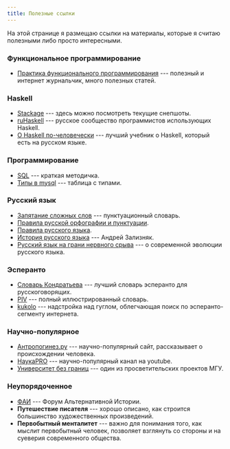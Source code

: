 ```yaml
---
title: Полезные ссылки
---
```

На этой странице я размещаю ссылки на материалы, которые я считаю полезными либо просто интересными.

### Функциональное программирование

 - <a href="http://fprog.ru/" target="_blank">Практика функционального программирования</a> --- полезный и интернет журнальчик, много полезных статей.

### Haskell

 - <a href="https://www.stackage.org/" target="_blank">Stackage</a> --- здесь можно посмотреть текущие снепшоты.
 - <a href="https://ruhaskell.org" target="_blank">ruHaskell</a> --- русское сообщество программистов использующих Haskell.
 - <a href="https://www.ohaskell.guide/" target="_blank">О Haskell по-человечески</a> --- лучший учебник о Haskell, который есть на русском языке.

### Программирование

 - <a href="http://sd-company.su/article/basic_programming/sql-query" target="_blank">SQL</a> --- краткая методичка.
 - <a href="http://artemfedorov.ru/etc/mysql/field-types/">Типы в mysql</a> --- таблица с типами.

### Русский язык

 - <a href="http://konorama.ru/igry/zapatan/" target="_blank">Запятание сложных слов</a> --- пунктуационный словарь.
 - <a href="http://orthographia.ru/" target="_blank">Правила русской орфографии и пунктуации</a>.
 - <a href="http://therules.ru/" target="_blank">Правила русского языка</a>.
 - <a href="https://www.youtube.com/watch?v=uzzjnpPmEDQ" target="_blank">История русского языка</a> --- Андрей Зализняк.
 - <a href="http://philology.by/uploads/logo/krongauz2008.pdf" target="_blank">Русский язык на грани нервного срыва</a> --- о современной эволюции русского языка.

### Эсперанто

 - <a href="http://eoru.ru" target="_blank">Словарь Кондратьева</a> --- лучший словарь эсперанто для русскоговорящих.
 - <a href="http://vortaro.net/" target="_blank">PIV</a> --- полный иллюстрированный словарь.
 - <a href="http://www.tekstoj.nl/kukolo/kukolo.htm" target="_blank">kukolo</a> --- надстройка над гуглом, облегчающая поиск по эсперанто-сегменту интернета.

### Научно-популярное

 - <a href="http://antropogenez.ru/" target="_blank">Антропогинез.ру</a> --- научно-популярный сайт, рассказывает о происхождении человека.
 - <a href="https://www.youtube.com/channel/UClk8C-ve3vb96jSqltT05wA" target="_blank">НаукаPRO</a> --- научно-популярный канал на youtube.
 - <a href="https://distant.msu.ru/" target="_blank">Университет без границ</a> --- один из просветительских проектов МГУ.

### Неупорядоченное

 - <a href="http://fai.org.ru/forum/" target="_blank">ФАИ</a> --- Форум Альтернативной Истории.
 - **Путешествие писателя** --- хорошо описано, как строится большинство художественных произведений.
 - **Первобытный менталитет** --- важно для понимания того, как мыслит первобытный человек, позволяет взглянуть со стороны и на суеверия современного общества.

